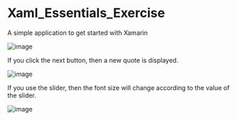 # Xaml_Essentials_Exercise
A simple application to get started with Xamarin


![image](https://github.com/Charl913/Xaml_Essentials_Exercise/assets/73072328/cbee01f2-d6bc-475a-9879-b0b33a4ca1b8)

If you click the next button, then a new quote is displayed.

![image](https://github.com/Charl913/Xaml_Essentials_Exercise/assets/73072328/8949d581-e66a-4412-af86-e2a98a3881d2)


If you use the slider, then the font size will change according to the value of the slider.

![image](https://github.com/Charl913/Xaml_Essentials_Exercise/assets/73072328/c9fc0c5a-049c-4fae-af31-172e63e61dec)
